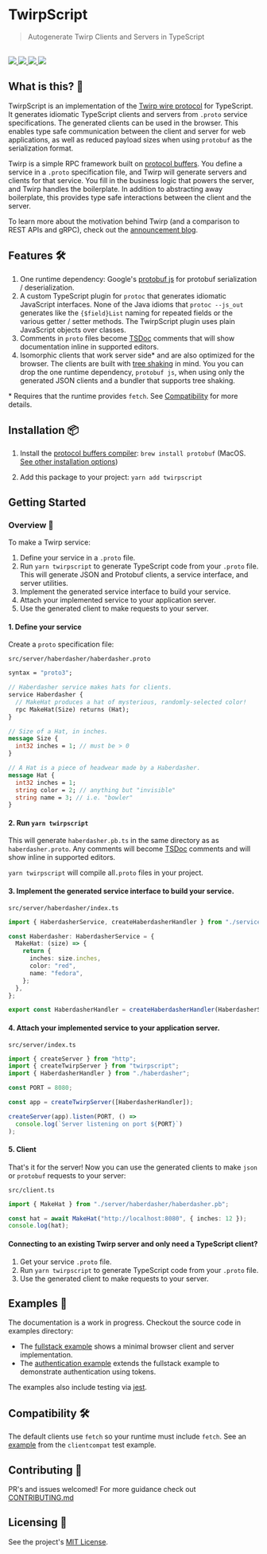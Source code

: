 # TwirpScript

<blockquote>Autogenerate Twirp Clients and Servers in TypeScript</blockquote>

<br />

<a href="https://www.npmjs.com/package/twirpscript">
  <img src="https://img.shields.io/npm/v/twirpscript.svg">
</a>
<a href="https://github.com/tatethurston/twirpscript/blob/master/LICENSE">
  <img src="https://img.shields.io/npm/l/twirpscript.svg">
</a>
<a href="https://www.npmjs.com/package/twirpscript">
  <img src="https://img.shields.io/npm/dy/twirpscript.svg">
</a>
<a href="https://github.com/tatethurston/twirpscript/actions/workflows/ci.yml">
  <img src="https://github.com/tatethurston/twirpscript/actions/workflows/ci.yml/badge.svg">
</a>

## What is this? 🧐

TwirpScript is an implementation of the [Twirp wire protocol](https://github.com/twitchtv/twirp/blob/main/PROTOCOL.md) for TypeScript. It generates idiomatic TypeScript clients and servers from `.proto` service specifications. The generated clients can be used in the browser. This enables type safe communication between the client and server for web applications, as well as reduced payload sizes when using `protobuf` as the serialization format.

Twirp is a simple RPC framework built on [protocol buffers](https://developers.google.com/protocol-buffers/). You define a service in a `.proto` specification file, and Twirp will generate servers and clients for that service. You fill in the business logic that powers the server, and Twirp handles the boilerplate. In addition to abstracting away boilerplate, this provides type safe interactions between the client and the server.

To learn more about the motivation behind Twirp (and a comparison to REST APIs and gRPC), check out the [announcement blog](https://blog.twitch.tv/en/2018/01/16/twirp-a-sweet-new-rpc-framework-for-go-5f2febbf35f/).

## Features 🛠

1. One runtime dependency: Google's [protobuf js](https://github.com/protocolbuffers/protobuf/tree/master/js) for protobuf serialization / deserialization.
2. A custom TypeScript plugin for `protoc` that generates idiomatic JavaScript interfaces. None of the Java idioms that `protoc --js_out` generates like the `{$field}List` naming for repeated fields or the various getter / setter methods. The TwirpScript plugin uses plain JavaScript objects over classes.
3. Comments in `proto` files become [TSDoc](https://github.com/microsoft/tsdoc) comments that will show documentation inline in supported editors.
4. Isomorphic clients that work server side\* and are also optimized for the browser. The clients are built with [tree shaking](https://developer.mozilla.org/en-US/docs/Glossary/Tree_shaking) in mind. You you can drop the one runtime dependency, `protobuf js`, when using only the generated JSON clients and a bundler that supports tree shaking.

\* Requires that the runtime provides `fetch`. See [Compatibility](#compatibility-) for more details.

## Installation 📦

1. Install the [protocol buffers compiler](https://developers.google.com/protocol-buffers):
   `brew install protobuf` (MacOS. [See other installation options](https://grpc.io/docs/protoc-installation/))

1. Add this package to your project:
   `yarn add twirpscript`

## Getting Started

### Overview 📖

To make a Twirp service:

1. Define your service in a `.proto` file.
2. Run `yarn twirpscript` to generate TypeScript code from your `.proto` file. This will generate JSON and Protobuf clients, a service interface, and server utilities.
3. Implement the generated service interface to build your service.
4. Attach your implemented service to your application server.
5. Use the generated client to make requests to your server.

#### 1. Define your service

Create a `proto` specification file:

`src/server/haberdasher/haberdasher.proto`

```protobuf
syntax = "proto3";

// Haberdasher service makes hats for clients.
service Haberdasher {
  // MakeHat produces a hat of mysterious, randomly-selected color!
  rpc MakeHat(Size) returns (Hat);
}

// Size of a Hat, in inches.
message Size {
  int32 inches = 1; // must be > 0
}

// A Hat is a piece of headwear made by a Haberdasher.
message Hat {
  int32 inches = 1;
  string color = 2; // anything but "invisible"
  string name = 3; // i.e. "bowler"
}
```

#### 2. Run `yarn twirpscript`

This will generate `haberdasher.pb.ts` in the same directory as as `haberdasher.proto`. Any comments will become [TSDoc](https://github.com/microsoft/tsdoc) comments and will show inline in supported editors.

`yarn twirpscript` will compile all`.proto` files in your project.

#### 3. Implement the generated service interface to build your service.

`src/server/haberdasher/index.ts`

```ts
import { HaberdasherService, createHaberdasherHandler } from "./service.pb";

const Haberdasher: HaberdasherService = {
  MakeHat: (size) => {
    return {
      inches: size.inches,
      color: "red",
      name: "fedora",
    };
  },
};

export const HaberdasherHandler = createHaberdasherHandler(HaberdasherService);
```

#### 4. Attach your implemented service to your application server.

`src/server/index.ts`

```ts
import { createServer } from "http";
import { createTwirpServer } from "twirpscript";
import { HaberdasherHandler } from "./haberdasher";

const PORT = 8080;

const app = createTwirpServer([HaberdasherHandler]);

createServer(app).listen(PORT, () =>
  console.log(`Server listening on port ${PORT}`)
);
```

#### 5. Client

That's it for the server! Now you can use the generated clients to make `json` or `protobuf` requests to your server:

`src/client.ts`

```ts
import { MakeHat } from "./server/haberdasher/haberdasher.pb";

const hat = await MakeHat("http://localhost:8080", { inches: 12 });
console.log(hat);
```

#### Connecting to an existing Twirp server and only need a TypeScript client?

1. Get your service `.proto` file.
2. Run `yarn twirpscript` to generate TypeScript code from your `.proto` file.
3. Use the generated client to make requests to your server.

## Examples 🚀

The documentation is a work in progress. Checkout the source code in examples directory:

- The [fullstack example](https://github.com/tatethurston/twirpscript/blob/main/examples/basic-fullstack) shows a minimal browser client and server implementation.
- The [authentication example](https://github.com/tatethurston/twirpscript/blob/main/examples/authentication) extends the fullstack example to demonstrate authentication using tokens.

The examples also include testing via [jest](https://jestjs.io/).

## Compatibility 🛠

The default clients use `fetch` so your runtime must include `fetch`. See an [example](https://github.com/tatethurston/TwirpScript/blob/main/examples/twirp-clientcompat/src/client-harness.ts#L11-L12) from the `clientcompat` test example.

## Contributing 👫

PR's and issues welcomed! For more guidance check out [CONTRIBUTING.md](https://github.com/tatethurston/twirpscript/blob/main/CONTRIBUTING.md)

## Licensing 📃

See the project's [MIT License](https://github.com/tatethurston/twirpscript/blob/main/LICENSE).
